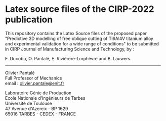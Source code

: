 # Latex source files of the CIRP-2022 publication

This repository contains the Latex Source files of the proposed paper "Predictive 3D modelling of free oblique cutting of Ti6Al4V titanium alloy and experimental validation for a wide range of conditions" to be submitted in CIRP Journal of Manufacturing Science and Technology, by :

F. Ducobu, O. Pantalé, E. Rivièrere-Lorphèvre and B. Lauwers.



***

Olivier Pantalé  
Full Professor of Mechanics  
email : olivier.pantale@enit.fr

Laboratoire Génie de Production  
Ecole Nationale d'Ingénieurs de Tarbes  
Université de Toulouse  
47 Avenue d'Azereix - BP 1629  
65016 TARBES - CEDEX - FRANCE
